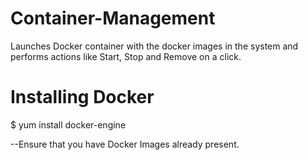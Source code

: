 # Container-Management
Launches Docker container with the docker images in the system and performs actions like Start, Stop and Remove on a click.

# Installing Docker

$ yum install docker-engine

--Ensure that you have Docker Images already present.

